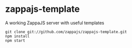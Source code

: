 zappajs-template
================

A working ZappaJS server with useful templates

    git clone git://github.com/zappajs/zappajs-template.git
    npm install
    npm start